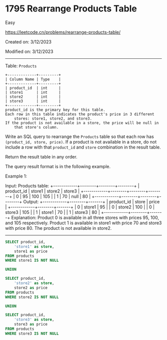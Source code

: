 # 1795 Rearrange Products Table

Easy

https://leetcode.cn/problems/rearrange-products-table/

Created on: 3/12/2023

Modified on: 3/12/2023

---

Table: `Products`

```
+-------------+---------+
| Column Name | Type    |
+-------------+---------+
| product_id  | int     |
| store1      | int     |
| store2      | int     |
| store3      | int     |
+-------------+---------+
product_id is the primary key for this table.
Each row in this table indicates the product's price in 3 different 
    stores: store1, store2, and store3.
If the product is not available in a store, the price will be null in 
    that store's column.
```

Write an SQL query to rearrange the `Products` table so that each row has 
`(product_id, store, price)`. If a product is not available in a store, 
do not include a row with that `product_id` and `store` combination in the 
result table.

Return the result table in any order.

The query result format is in the following example.

Example 1:

Input: 
Products table:
+------------+--------+--------+--------+
| product_id | store1 | store2 | store3 |
+------------+--------+--------+--------+
| 0          | 95     | 100    | 105    |
| 1          | 70     | null   | 80     |
+------------+--------+--------+--------+
Output: 
+------------+--------+-------+
| product_id | store  | price |
+------------+--------+-------+
| 0          | store1 | 95    |
| 0          | store2 | 100   |
| 0          | store3 | 105   |
| 1          | store1 | 70    |
| 1          | store3 | 80    |
+------------+--------+-------+
Explanation: 
Product 0 is available in all three stores with prices 95, 100, and 105 
    respectively.
Product 1 is available in store1 with price 70 and store3 with price 80. 
    The product is not available in store2.

---

``` sql
SELECT product_id, 
    'store1' as store,
    store1 as price
FROM products
WHERE store1 IS NOT NULL

UNION

SELECT product_id,
    'store2' as store,
    store2 as price
FROM products
WHERE store2 IS NOT NULL

UNION

SELECT product_id,
    'store3' as store,
    store3 as price
FROM products
WHERE store3 IS NOT NULL
```
